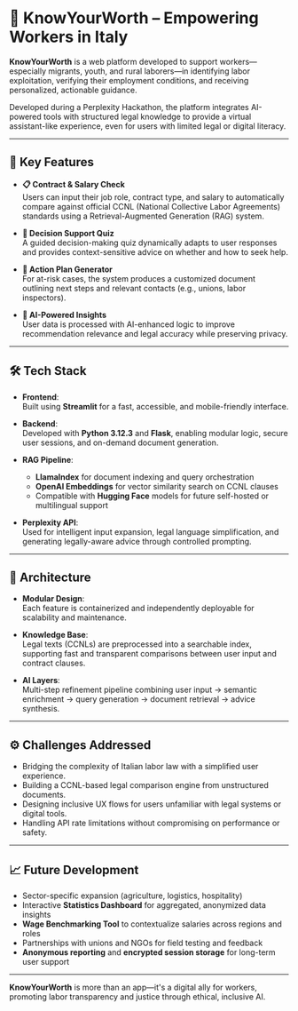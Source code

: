 # 🧾 KnowYourWorth – Empowering Workers in Italy

**KnowYourWorth** is a web platform developed to support workers—especially migrants, youth, and rural laborers—in identifying labor exploitation, verifying their employment conditions, and receiving personalized, actionable guidance.

Developed during a Perplexity Hackathon, the platform integrates AI-powered tools with structured legal knowledge to provide a virtual assistant-like experience, even for users with limited legal or digital literacy.

---

## 🚀 Key Features

- **📋 Contract & Salary Check**  
  Users can input their job role, contract type, and salary to automatically compare against official CCNL (National Collective Labor Agreements) standards using a Retrieval-Augmented Generation (RAG) system.

- **🧭 Decision Support Quiz**  
  A guided decision-making quiz dynamically adapts to user responses and provides context-sensitive advice on whether and how to seek help.

- **📝 Action Plan Generator**  
  For at-risk cases, the system produces a customized document outlining next steps and relevant contacts (e.g., unions, labor inspectors).

- **🧠 AI-Powered Insights**  
  User data is processed with AI-enhanced logic to improve recommendation relevance and legal accuracy while preserving privacy.

---

## 🛠️ Tech Stack

- **Frontend**:  
  Built using **Streamlit** for a fast, accessible, and mobile-friendly interface.

- **Backend**:  
  Developed with **Python 3.12.3** and **Flask**, enabling modular logic, secure user sessions, and on-demand document generation.

- **RAG Pipeline**:  
  - **LlamaIndex** for document indexing and query orchestration  
  - **OpenAI Embeddings** for vector similarity search on CCNL clauses  
  - Compatible with **Hugging Face** models for future self-hosted or multilingual support

- **Perplexity API**:  
  Used for intelligent input expansion, legal language simplification, and generating legally-aware advice through controlled prompting.


---

## 🧩 Architecture

- **Modular Design**:  
  Each feature is containerized and independently deployable for scalability and maintenance.

- **Knowledge Base**:  
  Legal texts (CCNLs) are preprocessed into a searchable index, supporting fast and transparent comparisons between user input and contract clauses.

- **AI Layers**:  
  Multi-step refinement pipeline combining user input → semantic enrichment → query generation → document retrieval → advice synthesis.

---

## ⚙️ Challenges Addressed

- Bridging the complexity of Italian labor law with a simplified user experience.
- Building a CCNL-based legal comparison engine from unstructured documents.
- Designing inclusive UX flows for users unfamiliar with legal systems or digital tools.
- Handling API rate limitations without compromising on performance or safety.

---

## 📈 Future Development

- Sector-specific expansion (agriculture, logistics, hospitality)
- Interactive **Statistics Dashboard** for aggregated, anonymized data insights
- **Wage Benchmarking Tool** to contextualize salaries across regions and roles
- Partnerships with unions and NGOs for field testing and feedback
- **Anonymous reporting** and **encrypted session storage** for long-term user support

---

**KnowYourWorth** is more than an app—it's a digital ally for workers, promoting labor transparency and justice through ethical, inclusive AI.

